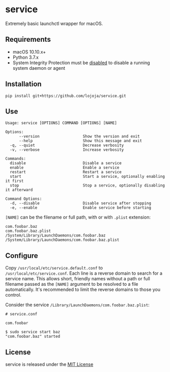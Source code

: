 service
=======

Extremely basic launchctl wrapper for macOS.


Requirements
------------

* macOS 10.10.x+
* Python 3.7.x
* System Integrity Protection must be [disabled](https://developer.apple.com/library/content/documentation/Security/Conceptual/System_Integrity_Protection_Guide/ConfiguringSystemIntegrityProtection/ConfiguringSystemIntegrityProtection.html) to disable a running system daemon or agent


Installation
------------

```
pip install git+https://github.com/lojoja/service.git
```


Use
---

```
Usage: service [OPTIONS] COMMAND [OPTIONS] [NAME]

Options:
      --version                   Show the version and exit
      --help                      Show this message and exit
  -q, --quiet                     Decrease verbosity
  -v, --verbose                   Increase verbosity

Commands:
  disable                         Disable a service
  enable                          Enable a service
  restart                         Restart a service
  start                           Start a service, optionally enabling it first
  stop                            Stop a service, optionally disabling it afterward

Command Options:
  -d, --disable                   Disable service after stopping
  -e, --enable                    Enable service before starting
```

`[NAME]` can be the filename or full path, with or with `.plist` extension:

```
com.foobar.baz
com.foobar.baz.plist
/System/Library/LaunchDaemons/com.foobar.baz
/System/Library/LaunchDaemons/com.foobar.baz.plist
```


Configure
---------

Copy `/usr/local/etc/service.default.conf` to `/usr/local/etc/service.conf`. Each line is a reverse domain to search for a service name. This allows short, friendly names without a path or full filename passed as the `[NAME]` argument to be resolved to a file automatically. It's recommended to limit the reverse domains to those you control.

Consider the service `/Library/LaunchDaemons/com.foobar.baz.plist`:

```
# service.conf

com.foobar
```

```
$ sudo service start baz
"com.foobar.baz" started
```


License
-------

service is released under the [MIT License](./LICENSE)
